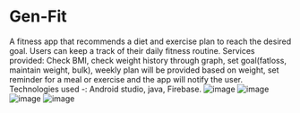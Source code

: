 # Gen-Fit
A fitness app that recommends a diet and exercise plan to reach the desired goal.
Users can keep a track of their daily fitness routine.
Services provided: Check BMI, check weight history through graph, set goal(fatloss, maintain weight, bulk), weekly plan will be provided based on weight, set reminder for a meal or exercise and the app will notify the user. 
Technologies used -: Android studio, java, Firebase.
![image](https://github.com/user-attachments/assets/efcb6d98-4538-438e-b609-4accfe84836c)
![image](https://github.com/user-attachments/assets/1b3cf620-07b9-4c79-99cd-5265a3a0d7d1)
![image](https://github.com/user-attachments/assets/c9f1c539-fc01-408f-a29a-bd1aaacfc512)
![image](https://github.com/user-attachments/assets/7847bddf-bca4-4c3a-a7eb-bfd2c460a2e3)
